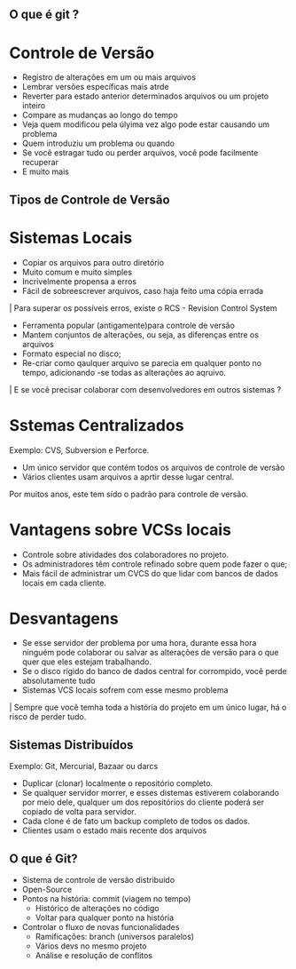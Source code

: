 ## O que é git ? 

# Controle de Versão
 * Registro de alterações em um ou mais arquivos
 * Lembrar versões específicas mais atrde
 * Reverter para estado anterior determinados arquivos ou um projeto inteiro
 * Compare as mudanças ao longo do tempo
 * Veja quem modificou pela úlyima vez algo pode estar causando um problema
 * Quem introduziu um problema ou quando 
 * Se você estragar tudo ou perder arquivos, você pode facilmente recuperar
 * E muito mais 

 ## Tipos de Controle de Versão

 # Sistemas Locais

 * Copiar os arquivos para outro diretório
 * Muito comum e muito simples
 * Incrivelmente propensa a erros
 * Fácil de sobreescrever arquivos, caso haja feito uma cópia errada

 | Para superar os possíveis erros, existe o RCS - Revision Control System

 * Ferramenta popular (antigamente)para controle de versão
 * Mantem conjuntos de alterações, ou seja, as diferenças entre os arquivos
 * Formato especial no disco;
 * Re-criar como qaulquer arquivo se parecia em qualquer ponto no tempo, adicionando -se todas as alterações ao aqruivo.

| E se você precisar colaborar com desenvolvedores em outros sistemas ?

# Sstemas Centralizados
   Exemplo: CVS, Subversion e Perforce.

* Um único servidor que contém todos os arquivos de controle de versão
* Vários clientes usam arquivos a aprtir desse lugar central.

Por muitos anos, este tem sído o padrão para controle de versão.

# Vantagens sobre VCSs locais

* Controle sobre atividades dos colaboradores no projeto.
* Os administradores têm controle refinado sobre quem pode fazer o que;
* Mais fácil de administrar um CVCS do que lidar com bancos de dados locais em cada cliente.

# Desvantagens
* Se esse servidor der problema por uma hora, durante essa hora ninguém pode colaborar ou salvar as alterações de versão para o que quer que eles estejam trabalhando.
* Se o disco rígido do banco de dados central for corrompido, você perde absolutamente tudo
* Sistemas VCS locais sofrem com esse mesmo problema

| Sempre que você temha toda a história do projeto em um único lugar, há o risco de perder tudo.

## Sistemas Distribuídos
  Exemplo: Git, Mercurial, Bazaar ou darcs

* Duplicar (clonar) localmente o repositório completo.
* Se qualquer servidor morrer, e esses distemas estiverem colaborando por meio dele, qualquer um dos repositórios do cliente poderá ser copiado de volta para servidor.
* Cada clone é de fato um backup completo de todos os dados.
* Clientes usam o estado mais recente dos arquivos

## O que é Git?

* Sistema de controle de versão distribuido
* Open-Source
* Pontos na história: commit (viagem no tempo)
  * Histórico de alterações no código
  * Voltar para qualquer ponto na história
* Controlar o fluxo de novas funcionalidades
  * Ramificações: branch (universos paralelos)
  * Vários devs no mesmo projeto
  * Análise e resolução de conflitos
  